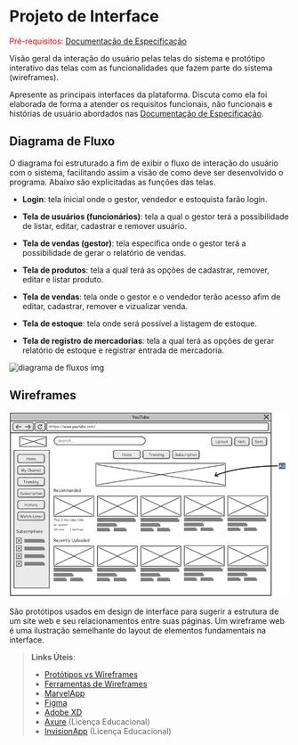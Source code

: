 
# Projeto de Interface

<span style="color:red">Pré-requisitos: <a href="2-Especificação do Projeto.md"> Documentação de Especificação</a></span>

Visão geral da interação do usuário pelas telas do sistema e protótipo interativo das telas com as funcionalidades que fazem parte do sistema (wireframes).

 Apresente as principais interfaces da plataforma. Discuta como ela foi elaborada de forma a atender os requisitos funcionais, não funcionais e histórias de usuário abordados nas <a href="2-Especificação do Projeto.md"> Documentação de Especificação</a>.

## Diagrama de Fluxo

O diagrama foi estruturado a fim de exibir o fluxo de interação do usuário com o sistema, facilitando assim a visão de como deve ser desenvolvido o programa. Abaixo são explicitadas as funções das telas.

- **Login**: tela inicial onde o gestor, vendedor e estoquista farão login.

- **Tela de usuários (funcionários)**: tela a qual o gestor terá a possibilidade de listar, editar, cadastrar e remover usuário.

- **Tela de vendas (gestor)**: tela específica onde o gestor terá a possibilidade de gerar o relatório de vendas.

- **Tela de produtos**: tela a qual terá as opções de cadastrar, remover, editar e listar produto.

- **Tela de vendas**: tela onde o gestor e o vendedor terão acesso afim de editar, cadastrar, remover e vizualizar venda.

- **Tela de estoque**: tela onde será possível a listagem de estoque. 

- **Tela de registro de mercadorias**: tela a qual terá as opções de gerar relatório de estoque e registrar entrada de mercadoria.

![diagrama de fluxos img](https://user-images.githubusercontent.com/115049867/229373034-cebc791a-f641-4e05-81ee-7d5552e43343.jpg)

## Wireframes

![Exemplo de Wireframe](img/wireframe-example.png)

São protótipos usados em design de interface para sugerir a estrutura de um site web e seu relacionamentos entre suas páginas. Um wireframe web é uma ilustração semelhante do layout de elementos fundamentais na interface.
 
> **Links Úteis**:
> - [Protótipos vs Wireframes](https://www.nngroup.com/videos/prototypes-vs-wireframes-ux-projects/)
> - [Ferramentas de Wireframes](https://rockcontent.com/blog/wireframes/)
> - [MarvelApp](https://marvelapp.com/developers/documentation/tutorials/)
> - [Figma](https://www.figma.com/)
> - [Adobe XD](https://www.adobe.com/br/products/xd.html#scroll)
> - [Axure](https://www.axure.com/edu) (Licença Educacional)
> - [InvisionApp](https://www.invisionapp.com/) (Licença Educacional)
